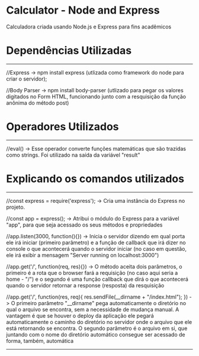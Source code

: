 # Calculator - Node and Express
Calculadora criada usando Node.js e Express para fins acadêmicos

# Dependências Utilizadas
--------------------------------
//Express -> npm install express (utlizada como framework do node para criar o servidor);

//Body Parser -> npm install body-parser (utlizado para pegar os valores digitados no Form HTML, funcionando junto com a resquisição da função anônima do método post)

# Operadores Utilizados
----------------------------------
//eval() -> Esse operador converte funções matemáticas que são trazidas como strings. Foi utilizado na saída da variável "result"


# Explicando os comandos utilizados
------------------------------------

//const express = require('express'); -> Cria uma instância do Express no projeto.

//const app = express(); -> Atribui o módulo do Express para a variável "app", para que seja acessado os seus métodos e propriedades

//app.listen(3000, function(){}) -> Inicia o servidor dizendo em qual porta ele irá iniciar (primeiro parâmetro) e a função de callback que irá dizer no console o que acontecerá quando o servidor iniciar (no caso em questão, ele irá exibir a mensagem "Server running on localhost:3000")

//app.get('/', function(req, res){}) -> O método aceita dois parâmetros, o primeiro é a rota que o browser fará a requisição (no caso aqui seria a home - "/") e o segundo é uma função callback que dirá o que acontecerá quando o servidor retornar a response (resposta) da resquisição

//app.get('/', function(res, req){
  res.sendFile(__dirname + "/index.html");
}) -> O primeiro parâmetro "__dirname" pega automaticamente o diretório no qual o arquivo se encontra, sem a necessidade de mudança manual. A vantagem é que se houver o deploy da aplicação ele pegará automaticamente o caminho do diretório no servidor onde o arquivo que ele está retornando se encontra. O segundo parâmetro é o arquivo em si, que juntando com o nome do diretório automático consegue ser acessado de forma, também, automática

-----------------------------------
